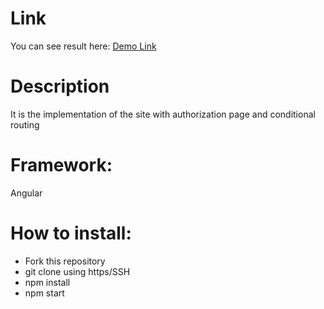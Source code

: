 # Link
You can see result here: [Demo Link](https://tarasholiuk.github.io/authorization-angular/)

# Description

It is the implementation of the site with authorization page and conditional routing

# Framework:

Angular

# How to install:

- Fork this repository
- git clone using https/SSH
- npm install
- npm start

